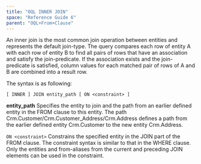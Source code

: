 ```yaml
---
title: "OQL INNER JOIN"
space: "Reference Guide 6"
parent: "OQL+From+Clause"
---
```



An inner join is the most common join operation between entities and represents the default join-type. The query compares each row of entity A with each row of entity B to find all pairs of rows that have an association and satisfy the join-predicate. If the association exists and the join-predicate is satisfied, column values for each matched pair of rows of A and B are combined into a result row.

The syntax is as following:

```
[ INNER ] JOIN entity_path [ ON <constraint> ]

```

**entity_path**
Specifies the entity to join and the path from an earlier defined entity in the FROM clause to this entity.
The path Crm.Customer/Crm.Customer_Address/Crm.Address defines a path from the earlier defined entity Crm.Customer to the new entity Crm.Address.

`ON <constraint>`
Constrains the specified entity in the JOIN part of the FROM clause. The constraint syntax is similar to that in the WHERE clause. Only the entities and from-aliases from the current and preceding JOIN elements can be used in the constraint.
